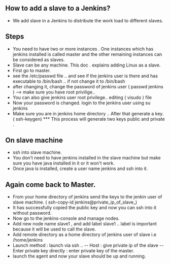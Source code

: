 ## How to add a slave to a Jenkins?
* We add slave in a Jenkins to distribute the work load to different slaves. 

## Steps
* You need to have two or more instances . One instances which has jenkins installed is called master and the other remaining instances can be considered as slaves.
* Slave can be any machine. This doc . explains adding Linux as a slave.
* First go to master.
* see the /etc/passwd file .. and see if the jenkins user is there and has executable to /bin/bash .. if not change it to /bin/bash
* after changing it, change the password of jenkins user ( passwd jenkins ) --> make sure you have root privilige..
* You can also give jenkins user root privilege.. editing ( visudo ) file
* Now your password is changed. login to the jenkins user using su jenkins
* Make sure you are in jenkins home directory .. After that generate a key. ( ssh-keygen) 
*** This process will generate two keys public and private .

## On slave machine
* ssh into slave machine.
* You don't need to have jenkins installed in the slave machine but make sure you have java installed in it or it won't work.
* Once java is installed, create a user name jenkins and ssh into it.

## Again come back to Master.
* From your home directory of jenkins send the keys to the jenkin user of slave machine.
( ssh-copy-id jenkins@private_ip_of_slave_)
* It has successfully copied the public key and now you can ssh into it without password.
* Now go to the jenkins-console and manage nodes.
* Add new node name slave1 , and add label slave1 .. label is important because it will be used to call the slave.
* Add remote directory as a home directory of jenkins user of slave i.e /home/jenkins
* Launch method : launch via ssh ..
-- Host : give private ip of the slave
-- Enter private key directly : enter private key of the master.
* launch the agent and now your slave should be up and running.

